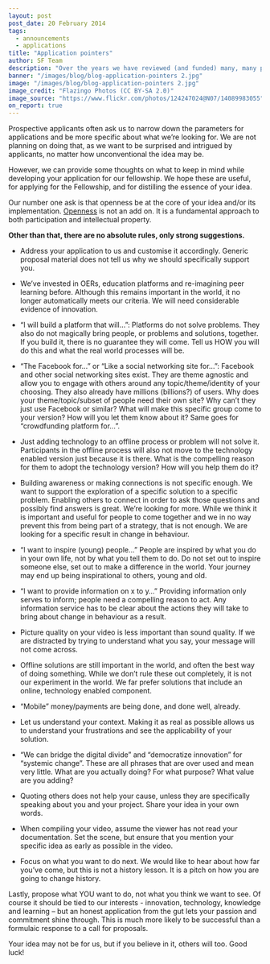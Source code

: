 ```yaml
---
layout: post
post_date: 20 February 2014
tags: 
  - announcements
  - applications
title: "Application pointers"
author: SF Team
description: "Over the years we have reviewed (and funded) many, many proposals and fellowship applications. In the current incarnation of the Foundation we support individuals to implement their idea for social change."
banner: "/images/blog/blog-application-pointers 2.jpg"
image: "/images/blog/blog-application-pointers 2.jpg"
image_credit: "Flazingo Photos (CC BY-SA 2.0)"
image_source: "https://www.flickr.com/photos/124247024@N07/14089983055"
on_report: true
---
```


Prospective applicants often ask us to narrow down the parameters for applications and be more specific about what we’re looking for. We are not planning on doing that, as we want to be surprised and intrigued by applicants, no matter how unconventional the idea may be.

However, we can provide some thoughts on what to keep in mind while developing your application for our fellowship. We hope these are useful, for applying for the Fellowship, and for distilling the essence of your idea.

Our number one ask is that openness be at the core of your idea and/or its implementation. <a title="Openness" href="https://www.shuttleworthfoundation.org/openness/" target="_blank">Openness</a> is not an add on. It is a fundamental approach to both participation and intellectual property.

__Other than that, there are no absolute rules, only strong suggestions.__

- Address your application to us and customise it accordingly. Generic proposal material does not tell us why we should specifically support you.

- We’ve invested in OERs, education platforms and re-imagining peer learning before. Although this remains important in the world, it no longer automatically meets our criteria. We will need considerable evidence of innovation.

- “I will build a platform that will…”: Platforms do not solve problems. They also do not magically bring people, or problems and solutions, together. If you build it, there is no guarantee they will come. Tell us HOW you will do this and what the real world processes will be.

- “The Facebook for…” or “Like a social networking site for…”: Facebook and other social networking sites exist. They are theme agnostic and allow you to engage with others around any topic/theme/identity of your choosing. They also already have millions (billions?) of users. Why does your theme/topic/subset of people need their own site? Why can’t they just use Facebook or similar? What will make this specific group come to your version? How will you let them know about it? Same goes for “crowdfunding platform for…”.

- Just adding technology to an offline process or problem will not solve it. Participants in the offline process will also not move to the technology enabled version just because it is there. What is the compelling reason for them to adopt the technology version? How will you help them do it?

- Building awareness or making connections is not specific enough. We want to support the exploration of a specific solution to a specific problem. Enabling others to connect in order to ask those questions and possibly find answers is great. We’re looking for more. While we think it is important and useful for people to come together and we in no way prevent this from being part of a strategy, that is not enough. We are looking for a specific result in change in behaviour.

- “I want to inspire (young) people…” People are inspired by what you do in your own life, not by what you tell them to do. Do not set out to inspire someone else, set out to make a difference in the world. Your journey may end up being inspirational to others, young and old.

- “I want to provide information on x to y…” Providing information only serves to inform; people need a compelling reason to act. Any information service has to be clear about the actions they will take to bring about change in behaviour as a result.

- Picture quality on your video is less important than sound quality. If we are distracted by trying to understand what you say, your message will not come across.

- Offline solutions are still important in the world, and often the best way of doing something. While we don’t rule these out completely, it is not our experiment in the world. We far prefer solutions that include an online, technology enabled component.

- “Mobile” money/payments are being done, and done well, already.

- Let us understand your context. Making it as real as possible allows us to understand your frustrations and see the applicability of your solution.

- “We can bridge the digital divide” and “democratize innovation” for “systemic change”. These are all phrases that are over used and mean very little. What are you actually doing? For what purpose? What value are you adding?

- Quoting others does not help your cause, unless they are specifically speaking about you and your project. Share your idea in your own words.

- When compiling your video, assume the viewer has not read your documentation. Set the scene, but ensure that you mention your specific idea as early as possible in the video.

- Focus on what you want to do next. We would like to hear about how far you’ve come, but this is not a history lesson. It is a pitch on how you are going to change history.

Lastly, propose what YOU want to do, not what you think we want to see. Of course it should be tied to our interests - innovation, technology, knowledge and learning – but an honest application from the gut lets your passion and commitment shine through. This is much more likely to be successful than a formulaic response to a call for proposals.

Your idea may not be for us, but if you believe in it, others will too. Good luck!
